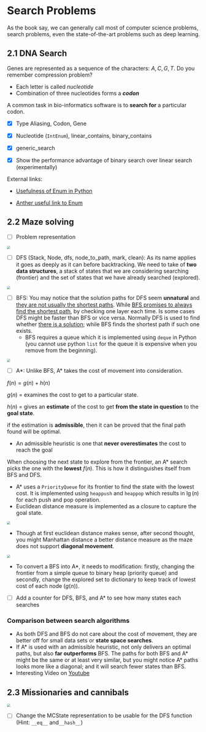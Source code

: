 # Search Problems

As the book say, we can generally call most of computer science problems, search problems, even the state-of-the-art problems such as deep learning.

## 2.1 DNA Search

Genes are represented as a sequence of the characters: $A, C, G, T$. Do you remember compression problem?

* Each letter is called *nucleotide*
* Combination of three nucleotides forms a ***codon***

A common task in bio-informatics software is to **search for** a particular codon.

- [x] Type Aliasing, Codon, Gene
- [x] Nucleotide (`IntEnum`), linear_contains, binary_contains
- [x] generic_search

- [x] Show the performance advantage of binary search over linear search (experimentally)

External links:

* [Usefulness of Enum in Python](https://stackoverflow.com/questions/37601644/python-whats-the-enum-type-good-for)

* [Anther useful link to Enum](https://florian-dahlitz.de/articles/why-you-should-use-more-enums-in-python)

## 2.2 Maze solving

- [ ] Problem representation

<img src="assets/maze.png" style="zoom:50%"/>

- [ ] DFS (Stack, Node, dfs, node_to_path, mark, clean): As its name applies it goes as deeply as it can before backtracking. We need to take of **two data structures**, a stack of states that we are considering searching (frontier) and the set of states that we have already searched (explored).

<img src="assets/dfs-01.png" style="zoom:50%"/>

- [ ] BFS: You may notice that the solution paths for DFS seem **unnatural** and <u>they are not usually the shortest paths</u>. While <u>BFS promises to always find the shortest path</u>, by checking one layer each time. Is some cases DFS might be faster than BFS or vice versa. Normally DFS is used to find whether <u>there is a solution</u>; while BFS finds the shortest path if such one exists.
  * BFS requires a queue which it is implemented using `deque` in Python (you cannot use python `list` for the queue it is expensive when you remove from the beginning).

<img src="assets/bfs-01.png" style="zoom:50%"/>

- [ ] A*: Unlike BFS, A\* takes the cost of movement into consideration.


$f(n) = g(n) + h(n)$

$g(n)$ = examines the cost to get to a particular state.

$h(n)$ = gives an **estimate** of the cost to get **from the state in question** to the **goal state**.

if the estimation is **admissible**, then it can be proved that the final path found will be optimal.

* An admissible heuristic is one that **never overestimates** the cost to reach the goal

When choosing the next state to explore from the frontier, an A* search picks the one with the **lowest** $f(n)$. This is how it distinguishes itself from BFS and DFS.

* A\* uses a `PriorityQueue` for its frontier to find the state with the lowest cost. It is implemented using `heappush` and `heappop` which results in $\lg(n)$ for each push and pop operation.
* Euclidean distance measure is implemented as a closure to capture the goal state.

<img src="assets/distance-02.png" style="zoom:50%"/>

* Though at first euclidean distance makes sense, after second thought, you might Manhattan distance a better distance measure as the maze does not support **diagonal movement**.

<img src="assets/distance-01.png" style="zoom:50%"/>

* To convert a BFS into A\*, it needs to modification: firstly, changing the frontier from a simple queue to binary heap (priority queue) and secondly, change the explored set to dictionary to keep track of lowest cost of each node ($g(n)$).

- [ ] Add a counter for DFS, BFS, and A\* to see how many states each searches

### Comparison between search algorithms

* As both DFS and BFS do not care about the cost of movement, they are better off for small data sets or **state space searches**. 
* If A\* is used with an admissible heuristic, not only delivers an optimal paths, but also **far outperforms** BFS. The paths for both BFS and A\* might be the same or at least very similar, but you might notice A\* paths looks more like a diagonal; and it will search fewer states than BFS.
* Interesting Video on [Youtube](https://www.youtube.com/watch?v=DINCL5cd_w0&list=LL&index=11)

## 2.3 Missionaries and cannibals

<img src="assets/missionaries-01.png" style="zoom:50%"/>



- [ ] Change the MCState representation to be usable for the DFS function (Hint: `__eq__` and`__hash__`)

